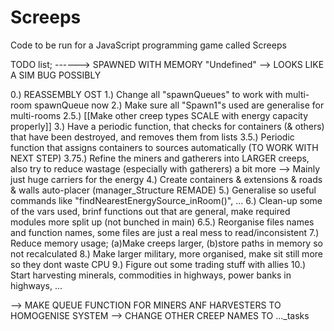 # Screeps
Code to be run for a JavaScript programming game called Screeps

TODO list;
------> SPAWNED WITH MEMORY "Undefined" --> LOOKS LIKE A SIM BUG POSSIBLY

 0.) REASSEMBLY OST
 1.) Change all "spawnQueues" to work with multi-room spawnQueue now
 2.) Make sure all "Spawn1"s used are generalise for multi-rooms
 2.5.) [[Make other creep types SCALE with energy capacity properly]]
 3.) Have a periodic function, that checks for containers (& others) that have been destroyed, and removes them from lists
 3.5.) Periodic function that assigns containers to sources automatically (TO WORK WITH NEXT STEP)
 3.75.) Refine the miners and gatherers into LARGER creeps, also try to reduce wastage (especially with gatherers) a bit more --> Mainly just huge carriers for the energy
 4.) Create containers & extensions & roads & walls auto-placer (manager_Structure REMADE)
 5.) Generalise so useful commands like "findNearestEnergySource_inRoom()", ...
 6.) Clean-up some of the vars used, brinf functions out that are general, make required modules more split up (not bunched in main)
 6.5.) Reorganise files names and function names, some files are just a real mess to read/inconsistent
 7.) Reduce memory usage; (a)Make creeps larger, (b)store paths in memory so not recalculated
 8.) Make larger military, more organised, make sit still more so they dont waste CPU
 9.) Figure out some trading stuff with allies
 10.) Start harvesting minerals, commodities in highways, power banks in highways, ...

 --> MAKE QUEUE FUNCTION FOR MINERS ANF HARVESTERS TO HOMOGENISE SYSTEM
 --> CHANGE OTHER CREEP NAMES TO ..._tasks